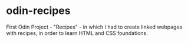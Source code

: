 # odin-recipes
First Odin Project - "Recipes" - in which I had to create linked webpages with recipes, in order to learn HTML and CSS foundations.